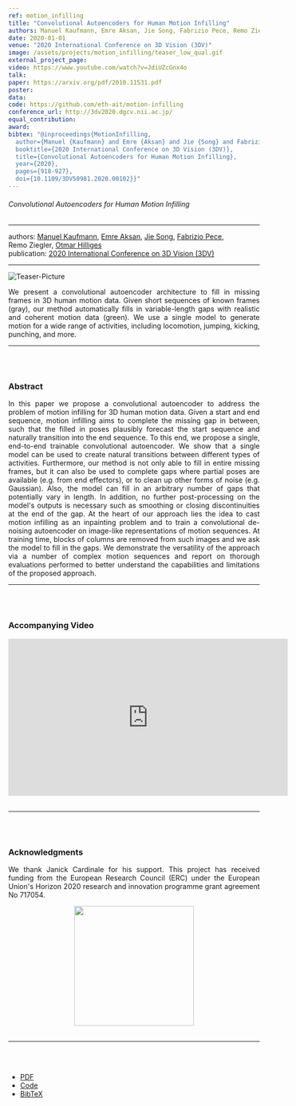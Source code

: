 ```yaml
---
ref: motion_infilling
title: "Convolutional Autoencoders for Human Motion Infilling"
authors: Manuel Kaufmann, Emre Aksan, Jie Song, Fabrizio Pece, Remo Ziegler, Otmar Hilliges
date: 2020-01-01
venue: "2020 International Conference on 3D Vision (3DV)"
image: /assets/projects/motion_infilling/teaser_low_qual.gif
external_project_page: 
video: https://www.youtube.com/watch?v=JdiUZcGnx4o
talk: 
paper: https://arxiv.org/pdf/2010.11531.pdf
poster: 
data: 
code: https://github.com/eth-ait/motion-infilling
conference_url: http://3dv2020.dgcv.nii.ac.jp/
equal_contribution: 
award: 
bibtex: "@inproceedings{MotionInfilling,
  author={Manuel {Kaufmann} and Emre {Aksan} and Jie {Song} and Fabrizio {Pece} and Remo {Ziegler} and Otmar {Hilliges}},
  booktitle={2020 International Conference on 3D Vision (3DV)}, 
  title={Convolutional Autoencoders for Human Motion Infilling}, 
  year={2020},
  pages={918-927},
  doi={10.1109/3DV50981.2020.00102}}"
---
```


<h6>Convolutional Autoencoders for Human Motion Infilling</h6>
<hr />

<div class="fullcol">
    <div class="teaser-info-projectpage">
            <span class="normalcap">authors:</span>
            <span class="authorcap">
                <nobr><a href="/people/kamanuel/" title="Manuel Kaufmann">Manuel Kaufmann</a>, </nobr>
                <nobr><a href="/people/eaksan/" title="Emre Aksan">Emre Aksan</a>, </nobr>
                <nobr><a href="/people/song/" title="Jie Song">Jie Song</a>, </nobr>
                <nobr><a href="/people/pece/" title="Fabrizio Pece">Fabrizio Pece</a>, </nobr>
                <nobr>Remo Ziegler, </nobr>
                <nobr><a href="/people/hilliges/" title="Otmar Hilliges">Otmar Hilliges</a> </nobr>
            </span>
            <br/>
            <span class="normalcap"><nobr>publication: </nobr></span>
            <span class="authorcap">
                <a class="a-text-ext" href="http://3dv2020.dgcv.nii.ac.jp/">2020 International Conference on 3D Vision (3DV)</a>
            </span>
        <hr />
    </div>
</div>

<div class="fullcol">
    <img class="fullcol" src="<?php ait_root_dir();?>projects/2020/motion_infilling/teaser.png" alt="Teaser-Picture"/>
    <div class="fullcol">
        <p align="justify">
            <span class="figurecap">
We present a convolutional autoencoder architecture to fill in missing frames in 3D human motion data. Given short sequences of known frames (gray), our method automatically fills in variable-length gaps with realistic and coherent motion data (green). We use a single model to generate motion for a wide range of activities, including locomotion, jumping, kicking, punching, and more.
           </span>
        </p>
        <hr />
        <br/>
        <br/>
    </div>
</div>

<div class="fullcol">
    <h3>Abstract</h3>
    <p align="justify">
In this paper we propose a convolutional autoencoder to address the problem of motion infilling for 3D human motion data. Given a start and end sequence, motion infilling aims to complete the missing gap in between, such that the filled in poses plausibly forecast the start sequence and naturally transition into the end sequence. To this end, we propose a single, end-to-end trainable convolutional autoencoder. We show that a single model can be used to create natural transitions between different types of activities. Furthermore, our method is not only able to fill in entire missing frames, but it can also be used to complete gaps where partial poses are available (e.g. from end effectors), or to clean up other forms of noise (e.g. Gaussian). Also, the model can fill in an arbitrary number of gaps that potentially vary in length. In addition, no further post-processing on the model's outputs is necessary such as smoothing or closing discontinuities at the end of the gap. At the heart of our approach lies the idea to cast motion infilling as an inpainting problem and to train a convolutional de-noising autoencoder on image-like representations of motion sequences. At training time, blocks of columns are removed from such images and we ask the model to fill in the gaps. We demonstrate the versatility of the approach via a number of complex motion sequences and report on thorough evaluations performed to better understand the capabilities and limitations of the proposed approach.
    </p>
    <hr />
    <br/>
    <br/>
</div>

<div class="fullcol">
<h3>Accompanying Video</h3>
    <div class="video" align="center">
<iframe width="560" height="315" src="https://www.youtube.com/embed/JdiUZcGnx4o" frameborder="0" allow="accelerometer; autoplay; clipboard-write; encrypted-media; gyroscope; picture-in-picture" allowfullscreen></iframe>
    </div>
    <br/>
    <hr />
    <br/>
    <br/>
</div>

<div class="fullcol">
    <h3>Acknowledgments</h3>
    <p align="justify">
    We thank Janick Cardinale for his support. This project has received funding from the European Research Council (ERC) under the European Union's Horizon 2020 research and innovation programme grant agreement No 717054.
    </p>
    <center>
    <img width="240px" src="<?php ait_root_dir();?>ERC.jpg" />
    </center>
    <br/>
    <hr />
    <br/>
    <br/>
</div>

<div class="fullcol">
 <ul class="linklist">
         <li class="a-pdf"><a target="_blank" title="PDF pre-print" href="https://arxiv.org/pdf/2010.11531.pdf">PDF</a></li>
         <li class="a-cod"><a target="_blank" title="Code" href="https://github.com/eth-ait/motion-infilling">Code</a></li>
         <li class="a-bib"><a title="BibTex" href="<?php ait_root_dir();?>projects/2020/motion_infilling/bibtex.bib">BibTeX</a></li>
    </ul>
    <br/>
</div>

